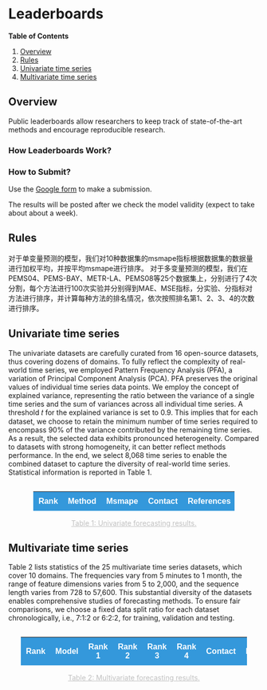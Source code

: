 # Leaderboards

**Table of Contents**

1. [Overview](#Overview)
1. [Rules](#Rules)
1. [Univariate time series](#Univariate-time-series)
1. [Multivariate time series](#Multivariate-time-series)

## Overview

Public leaderboards allow researchers to keep track of state-of-the-art methods and encourage reproducible research.

### How Leaderboards Work?

### How to Submit?

Use the [Google form](https://forms.gle/7PB7375i5P1rHgng6) to make a submission.

The results will be posted after we check the model validity (expect to take about about a week).



## Rules
对于单变量预测的模型，我们对10种数据集的msmape指标根据数据集的数据量进行加权平均，并按平均msmape进行排序。
对于多变量预测的模型，我们在PEMS04、PEMS-BAY、METR-LA、PEMS08等25个数据集上，分别进行了4次分割，每个方法进行100次实验并分别得到MAE、MSE指标，分实验、分指标对方法进行排序，并计算每种方法的排名情况，依次按照排名第1、2、3、4的次数进行排序。



## Univariate time series
<style>
   /* 基本表格样式 */
/* 基本表格样式 */
table {
  width: 100%;
  border-collapse: collapse;
  font-family: Arial, sans-serif;
}

/* 表头样式 */
th {
  background-color: #3498db; /* 表头背景色 */
  color: white; /* 表头文字颜色 */
  padding: 10px; /* 调整表头内边距 */
  text-align: center; /* 居中对齐 */
}

/* 偶数行背景色 */
tr:nth-child(even) {
  background-color: #f2f2f2; /* 偶数行背景色 */
}

/* 奇数行背景色 */
tr:nth-child(odd) {
  background-color: #ffffff; /* 奇数行背景色 */
}

/* 单元格样式 */
td {
  padding: 0;
  border: 1px solid #ddd; /* 单元格边框 */
  text-align: center; /* 居中对齐 */
   white-space: nowrap; 
}

</style>

<script src="https://cdnjs.cloudflare.com/ajax/libs/PapaParse/5.3.0/papaparse.min.js"></script>

<script>
// Fetch the JSON data from the local file
fetch('univariate.json')
    .then(response => response.json()) // Parse the JSON data
    .then(data => {
        // Extract weights and methods
        const weights = data.weight;
        const methods = data.methods;

        // Calculate weighted averages
        methods.forEach(method => {
            const scores = method.metrics;
            const weightedSum = scores.reduce((sum, score, index) => sum + score * weights[index], 0);
            const totalWeight = weights.reduce((sum, weight) => sum + weight, 0);
            method.weightedAverage = weightedSum / totalWeight;
        });

        // Sort methods by weighted average
        methods.sort((a, b) => a.weightedAverage - b.weightedAverage);

        // Get table body element
        const tableBody = document.getElementById('univariateTable').querySelector('tbody');

        // Populate table with sorted methods
        methods.forEach((method, index) => {
            const row = document.createElement('tr');
            row.innerHTML = `
                <td>${index + 1}</td>
                <td>${method.name}</td>
                <td>${method.weightedAverage.toFixed(2)}</td>
                <td>${method.contact}</td>
                <td>${method.Paper}</td>
                <td>${method.code}</td>
            `;
            tableBody.appendChild(row);
        });
    })
    .catch(error => console.error('Error loading JSON data:', error));
</script>

The univariate datasets are carefully curated from 16 open-source datasets, thus covering dozens of domains. To fully reflect the complexity of real-world time series, we employed Pattern Frequency Analysis (PFA), a variation of Principal Component Analysis (PCA). PFA preserves the original values of individual time series data points. We employ the concept of explained variance, representing the ratio between the variance of a single time series and the sum of variances across all individual time series. A threshold 𝑡 for the explained variance is set to 0.9. This implies that for each dataset, we choose to retain the minimum number of time series required to encompass 90% of the variance contributed by the remaining time series. As a result, the selected data exhibits pronounced heterogeneity. Compared to datasets with strong homogeneity, it can better reflect methods performance. In the end, we select 8,068 time series to enable the combined dataset to capture the diversity of real-world time series. Statistical information is reported in Table 1.


<div style="display: flex;justify-content: center; /* 水平居中 */padding: 0;">
<table id="univariateTable" class="table" style="width:80%">
    <thead>
        <tr>
            <th>Rank</th>
            <th>Method</th>
            <th>Msmape</th>
            <th>Contact</th>
            <th>References</th>
        </tr>
    </thead>
    <tbody>
    </tbody>
</table>
</div>

<center style="font-size:14px;color:#C0C0C0;text-decoration:underline">Table 1: Univariate forecasting results.</center>

<script>
    const csvFilePath1 = 'univariate.csv'; 
    fetch(csvFilePath1)
        .then(response => response.text())
        .then(text => Papa.parse(text, {
            header: true,
            dynamicTyping: true,
            complete: function(results) {
                const data = results.data;
                processData(data);
            }
        }));

    function processData(data) {
        // Extract metadata
        const contactText = data[0];
        const contactUrl = data[1];
        const paperUrl = data[2];
        const codeUrl = data[3];

        // Filter out metadata rows
        const dataRows = data.slice(4);

        // Calculate the weighted average for each method
        const numsIndex = dataRows[0].nums;
        const methods = Object.keys(dataRows[0]).filter(key => key !== 'nums' && key !== 'Dataset');

        const weightedAverages = methods.map(method => {
            let weightedSum = 0;
            let totalNums = 0;
            dataRows.forEach(row => {
                const nums = parseFloat(row.nums);
                const value = parseFloat(row[method]);
                if (!isNaN(nums) && !isNaN(value)) {
                    weightedSum += nums * value;
                    totalNums += nums;
                }univariateTable
            });
            const weightedAverage = weightedSum / totalNums;
            return {
                method: method,
                weightedAverage: weightedAverage,
                contact: contactText[method],
                contactUrl: contactUrl[method],
                paperUrl: paperUrl[method],
                codeUrl: codeUrl[method]
            };
        });

        weightedAverages.sort((a, b) => a.weightedAverage - b.weightedAverage);

        const tableBody = document.querySelector('#univariateTable tbody');
        tableBody.innerHTML = weightedAverages.map((entry, rank) => `
            <tr>
                <td>${rank + 1}</td>
                <td>${entry.method}</td>
                <td>${entry.weightedAverage.toFixed(2)}</td>
                <td><a href="mailto:${entry.contactUrl}" target="_blank">${entry.contact}</a></td>
                <td><a href="${entry.paperUrl}" target="_blank">paper</a>, <a href="${entry.codeUrl}" target="_blank">code</a></td>
            </tr>
        `).join('');
    }
</script>


## Multivariate time series
Table 2 lists statistics of the 25 multivariate time series datasets, which cover 10 domains. The frequencies vary from 5 minutes to 1 month, the range of feature dimensions varies from 5 to 2,000, and the sequence length varies from 728 to 57,600. This substantial diversity of the datasets enables comprehensive studies of forecasting methods. To ensure fair comparisons, we choose a fixed data split ratio for each dataset chronologically, i.e., 7:1:2 or 6:2:2, for training, validation and testing.


<script>
function displayResults(rankCounts, connectTexts, connectUrls, paperUrls, codeUrls) {
    const tableBody = document.getElementById('multivariateTable').getElementsByTagName('tbody')[0];
    tableBody.innerHTML = ''; // Clear existing table body
    const sortedModels = Object.entries(rankCounts).sort((a, b) => {
        for (let rank = 1; rank <= 4; rank++) {
            if (b[1][rank] !== a[1][rank]) {
                return b[1][rank] - a[1][rank];
            }
        }
        return 0;
    });
    sortedModels.forEach(([model, counts], index) => {
        const row = document.createElement('tr');
        row.innerHTML = `
            <td>${index + 1}</td>
            <td>${model}</td>
            <td>${counts[1]}</td>
            <td>${counts[2]}</td>
            <td>${counts[3]}</td>
            <td>${counts[4]}</td>
            <td><a href="mailto:${connectUrls[model]}" target="_blank">${connectTexts[model]}</a></td>
            <td>
                <a href="${paperUrls[model]}"  target="_blank">paper</a>,
                <a href="${codeUrls[model]}" target="_blank">code</a>
            </td>
        `;
        tableBody.appendChild(row);
    });
}
const csvFilePath = 'multivariate.csv'; // Update this to the path of your CSV file
fetch(csvFilePath)
    .then(response => response.text())
    .then(text => Papa.parse(text, {
        header: true,
        dynamicTyping: true,
        complete: function(results) {
            const data = results.data;
            // Extract new fields
            const connectTexts = {};
            const connectUrls = {};
            const paperUrls = {};
            const codeUrls = {};
            data[0] = Object.keys(data[0]).reduce((obj, key) => {
                if (key !== 'Dataset-Quantity-metrics') {
                    connectTexts[key] = data[0][key];
                }
                return obj;
            }, {});
            data[1] = Object.keys(data[1]).reduce((obj, key) => {
                if (key !== 'Dataset-Quantity-metrics') {
                    connectUrls[key] = data[1][key];
                }
                return obj;
            }, {});
            data[2] = Object.keys(data[2]).reduce((obj, key) => {
                if (key !== 'Dataset-Quantity-metrics') {
                    paperUrls[key] = data[2][key];
                }
                return obj;
            }, {});
            data[3] = Object.keys(data[3]).reduce((obj, key) => {
                if (key !== 'Dataset-Quantity-metrics') {
                    codeUrls[key] = data[3][key];
                }
                return obj;
            }, {});
            // Remove the first four rows (new fields) from the data
            const experimentData = data.slice(4);
            const modelColumns = Object.keys(experimentData[0]).slice(1);
            const rankCounts = {};
            modelColumns.forEach(model => {
                rankCounts[model] = {1: 0, 2: 0, 3: 0, 4: 0};
            });
            experimentData.forEach(row => {
                const validModels = modelColumns.filter(model => {
                    const value = row[model];
                    return value !== null && value !== undefined && !isNaN(value);
                });
                validModels.sort((a, b) => row[a] - row[b]);
                validModels.slice(0, 4).forEach((model, index) => {
                    rankCounts[model][index + 1]++;
                });
            });
            displayResults(rankCounts, connectTexts, connectUrls, paperUrls, codeUrls);
        }
    }));


</script>
<div style="display: flex;justify-content: center; /* 水平居中 */padding: 0;">
    <table id="multivariateTable" class="table" style="width:90%">
        <thead>
            <tr>
                <th>Rank</th>
                <th>Model</th>
                <th>Rank 1</th>
                <th>Rank 2</th>
                <th>Rank 3</th>
                <th>Rank 4</th>
                <th>Contact</th>
                <th>References</th>
            </tr>
        </thead>
        <tbody>
        </tbody>
    </table>
</div>
<center style="font-size:14px;color:#C0C0C0;text-decoration:underline">Table 2: Multivariate forecasting results.</center>

